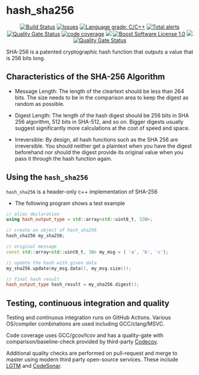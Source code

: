 hash_sha256
==================

<p align="center">
    <a href="https://github.com/imahjoub/hash_sha256/actions">
        <img src="https://github.com/imahjoub/hash_sha256/actions/workflows/hash_sha256.yml/badge.svg" alt="Build Status"></a>
    <a href="https://github.com/imahjoub/hash_sha256/issues?q=is%3Aissue+is%3Aopen+sort%3Aupdated-desc">
        <img src="https://custom-icon-badges.herokuapp.com/github/issues-raw/imahjoub/hash_sha256?logo=github" alt="Issues" /></a>
    <a href="https://lgtm.com/projects/g/imahjoub/hash_sha256/context:cpp">
        <img src="https://img.shields.io/lgtm/grade/cpp/g/imahjoub/hash_sha256.svg?logo=lgtm&logoWidth=18" alt="Language grade: C/C++" /></a>
    <a href="https://lgtm.com/projects/g/imahjoub/hash_sha256/alerts/?mode=list">
        <img src="https://img.shields.io/lgtm/alerts/g/imahjoub/hash_sha256.svg?logo=lgtm&logoWidth=18" alt="Total alerts" /></a>
    <a href="https://sonarcloud.io/summary/new_code?id=imahjoub_hash_sha256">
        <img src="https://sonarcloud.io/api/project_badges/measure?project=imahjoub_hash_sha256&metric=alert_status" alt="Quality Gate Status"></a>
    <a href="https://codecov.io/gh/imahjoub/hash_sha256">
        <img src="https://codecov.io/gh/imahjoub/hash_sha256/branch/main/graph/badge.svg?token=3LIK8E96FC" alt="code coverage"></a>
    <a href="https://github.com/imahjoub/hash_sha256" alt="GitHub code size in bytes">
        <img src="https://img.shields.io/github/languages/code-size/imahjoub/hash_sha256" /></a>
    <a href="https://github.com/imahjoub/hash_sha256/blob/main/LICENSE_1_0.txt">
        <img src="https://img.shields.io/badge/license-BSL%201.0-blue.svg" alt="Boost Software License 1.0"></a>
    <a href="https://github.com/imahjoub/hash_sha256" alt="Activity">
        <img src="https://img.shields.io/github/commit-activity/y/imahjoub/hash_sha256" /></a>
    <a href="https://sonarcloud.io/summary/new_code?id=ckormanyos_wide-integer">
        <img src="https://sonarcloud.io/api/project_badges/measure?project=ckormanyos_wide-integer&metric=alert_status" alt="Quality Gate Status"></a>
</p>

SHA-256 is a patented cryptographic hash function that outputs a value that is 256 bits long.


## Characteristics of the SHA-256 Algorithm

  * Message Length: The length of the cleartext should be less than 264 bits. The size needs to be in the comparison area to keep the digest as random as possible.

  * Digest Length: The length of the hash digest should be 256 bits in SHA 256 algorithm, 512 bits in SHA-512, and so on. Bigger digests usually suggest significantly more calculations at the cost of speed and space.

  * Irreversible: By design, all hash functions such as the SHA 256 are irreversible. You should neither get a plaintext when you have the digest beforehand nor should the digest provide its original value when you pass it through the hash function again.


## Using the `hash_sha256`

`hash_sha256` is a header-only c++ implementation of SHA-256


* The following program shows a test example
```cpp
// alias declaration
using hash_output_type = std::array<std::uint8_t, 32U>;

// create an object of hash_sha256
hash_sha256 my_sha256;

// original message
const std::array<std::uint8_t, 3U> my_msg = { 'a', 'b', 'c'};

// update the hash with given data
my_sha256.update(my_msg.data(), my_msg.size());

// final hash result
hash_output_type hash_result = my_sha256.digest();
```

## Testing, continuous integration and quality
Testing and continuous integration runs on GitHub Actions.
Various OS/compiler combinations are used including
GCC/clang/MSVC.

Code coverage uses GCC/gcov/lcov and has a
quality-gate with comparison/baseline-check provided by third-party [Codecov](https://app.codecov.io/gh/imahjoub/hash_sha256).

Additional quality checks are performed on pull-request
and merge to master using modern third party open-source services.
These include
[LGTM](https://lgtm.com/projects/g/imahjoub/hash_sha256/alerts/?mode=list)
and [CodeSonar](https://sonarcloud.io/summary/new_code?id=imahjoub_hash_sha256).


